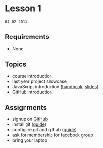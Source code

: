 # Lesson 1
`04-02-2013`

## Requirements

* None

## Topics

* course introduction
* last year project showcase
* JavaScript introduction ([handbook](https://github.com/cvdlab/javascript-crumbs/blob/master/chapters/introduction/Readme.md), [slides](https://github.com/cvdlab/javascript-crumbs-slides/blob/master/chapters/introduction/Readme.md))
* GitHub introduction

## Assignments

* signup on [GitHub](https://github.com/)
* install git ([guide](https://github.com/cvdlab/git-crumbs/blob/master/git/Readme.md#download-and-install))
* configure git and github ([guide](https://help.github.com/articles/set-up-git))
* ask for membership for [facebook group](https://www.facebook.com/groups/cvdlab/)
* bring your laptop
